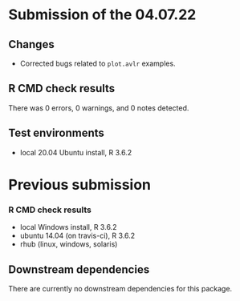 # Submission of the 04.07.22

## Changes

* Corrected bugs related to `plot.avlr` examples.

## R CMD check results

There was  0 errors, 0 warnings, and 0 notes detected. 

## Test environments

* local 20.04 Ubuntu install, R 3.6.2

# Previous submission

### R CMD check results
* local Windows install, R 3.6.2
* ubuntu 14.04 (on travis-ci), R 3.6.2
* rhub (linux, windows, solaris)

## Downstream dependencies

There are currently no downstream dependencies for this package.
